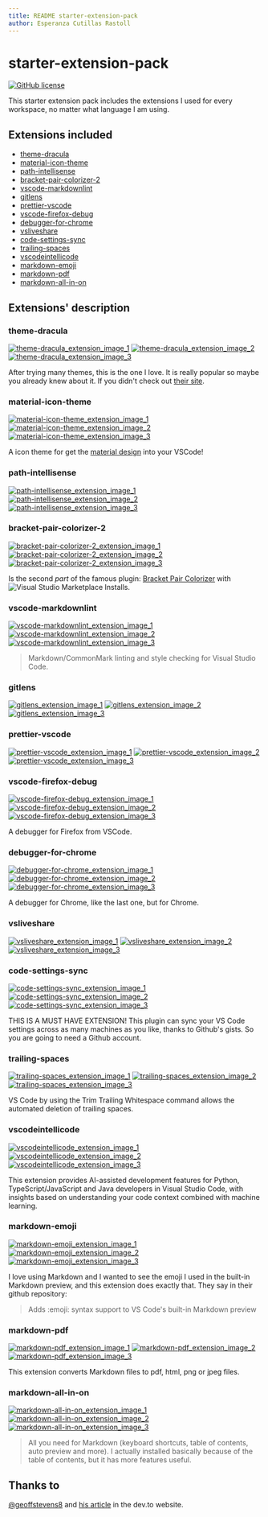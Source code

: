 ```yaml
---
title: README starter-extension-pack
author: Esperanza Cutillas Rastoll
---
```


# starter-extension-pack

[![GitHub license](https://img.shields.io/github/license/e5pe/starter-extension-pack)](https://github.com/e5pe/starter-extension-pack/blob/master/LICENSE)

This starter extension pack includes the extensions I used for every workspace, no matter what language I am using.

## Extensions included

- [theme-dracula][theme-dracula-link]
- [material-icon-theme][material-icon-theme-link]
- [path-intellisense][path-intellisense-link]
- [bracket-pair-colorizer-2][bracket-pair-colorizer-2-link]
- [vscode-markdownlint][vscode-markdownlint-link]
- [gitlens][gitlens-link]
- [prettier-vscode][prettier-vscode-link]
- [vscode-firefox-debug][vscode-firefox-debug-link]
- [debugger-for-chrome][debugger-for-chrome-link]
- [vsliveshare][vsliveshare-link]
- [code-settings-sync][code-settings-sync-link]
- [trailing-spaces][trailing-spaces-link]
- [vscodeintellicode][vscodeintellicode-link]
- [markdown-emoji][markdown-emoji-link]
- [markdown-pdf][markdown-pdf-link]
- [markdown-all-in-on][markdown-all-in-on-link]

## Extensions' description

### theme-dracula

[![theme-dracula_extension_image_1][theme-dracula_extension_image_1]][theme-dracula-link]
[![theme-dracula_extension_image_2][theme-dracula_extension_image_2]][theme-dracula-link]
[![theme-dracula_extension_image_3][theme-dracula_extension_image_3]][theme-dracula_extension_ratings_link]

After trying many themes, this is the one I love. It is really popular so maybe you already knew about it. If you didn't check out [their site][dracula-page].

### material-icon-theme

[![material-icon-theme_extension_image_1][material-icon-theme_extension_image_1]][material-icon-theme-link]
[![material-icon-theme_extension_image_2][material-icon-theme_extension_image_2]][material-icon-theme-link]
[![material-icon-theme_extension_image_3][material-icon-theme_extension_image_3]][material-icon-theme_extension_ratings_link]

A icon theme for get the [material design][material_design_link] into your VSCode!

### path-intellisense

[![path-intellisense_extension_image_1][path-intellisense_extension_image_1]][path-intellisense-link]
[![path-intellisense_extension_image_2][path-intellisense_extension_image_2]][path-intellisense-link]
[![path-intellisense_extension_image_3][path-intellisense_extension_image_3]][path-intellisense_extension_ratings_link]

### bracket-pair-colorizer-2

[![bracket-pair-colorizer-2_extension_image_1][bracket-pair-colorizer-2_extension_image_1]][bracket-pair-colorizer-2-link]
[![bracket-pair-colorizer-2_extension_image_2][bracket-pair-colorizer-2_extension_image_2]][bracket-pair-colorizer-2-link]
[![bracket-pair-colorizer-2_extension_image_3][bracket-pair-colorizer-2_extension_image_3]][bracket-pair-colorizer-2_extension_ratings_link]

Is the second _part_ of the famous plugin: [Bracket Pair Colorizer](https://marketplace.visualstudio.com/items?itemName=CoenraadS.bracket-pair-colorizer) with ![Visual Studio Marketplace Installs](https://img.shields.io/visual-studio-marketplace/i/CoenraadS.bracket-pair-colorizer).

### vscode-markdownlint

[![vscode-markdownlint_extension_image_1][vscode-markdownlint_extension_image_1]][vscode-markdownlint-link]
[![vscode-markdownlint_extension_image_2][vscode-markdownlint_extension_image_2]][vscode-markdownlint-link]
[![vscode-markdownlint_extension_image_3][vscode-markdownlint_extension_image_3]][vscode-markdownlint_extension_ratings_link]

> Markdown/CommonMark linting and style checking for Visual Studio Code.

### gitlens

[![gitlens_extension_image_1][gitlens_extension_image_1]][gitlens-link]
[![gitlens_extension_image_2][gitlens_extension_image_2]][gitlens-link]
[![gitlens_extension_image_3][gitlens_extension_image_3]][gitlens_extension_ratings_link]

### prettier-vscode

[![prettier-vscode_extension_image_1][prettier-vscode_extension_image_1]][prettier-vscode-link]
[![prettier-vscode_extension_image_2][prettier-vscode_extension_image_2]][prettier-vscode-link]
[![prettier-vscode_extension_image_3][prettier-vscode_extension_image_3]][prettier-vscode_extension_ratings_link]

### vscode-firefox-debug

[![vscode-firefox-debug_extension_image_1][vscode-firefox-debug_extension_image_1]][vscode-firefox-debug-link]
[![vscode-firefox-debug_extension_image_2][vscode-firefox-debug_extension_image_2]][vscode-firefox-debug-link]
[![vscode-firefox-debug_extension_image_3][vscode-firefox-debug_extension_image_3]][vscode-firefox-debug_extension_ratings_link]

A debugger for Firefox from VSCode.

### debugger-for-chrome

[![debugger-for-chrome_extension_image_1][debugger-for-chrome_extension_image_1]][debugger-for-chrome-link]
[![debugger-for-chrome_extension_image_2][debugger-for-chrome_extension_image_2]][debugger-for-chrome-link]
[![debugger-for-chrome_extension_image_3][debugger-for-chrome_extension_image_3]][debugger-for-chrome_extension_ratings_link]

A debugger for Chrome, like the last one, but for Chrome.

### vsliveshare

[![vsliveshare_extension_image_1][vsliveshare_extension_image_1]][vsliveshare-link]
[![vsliveshare_extension_image_2][vsliveshare_extension_image_2]][vsliveshare-link]
[![vsliveshare_extension_image_3][vsliveshare_extension_image_3]][vsliveshare_extension_ratings_link]

### code-settings-sync

[![code-settings-sync_extension_image_1][code-settings-sync_extension_image_1]][code-settings-sync-link]
[![code-settings-sync_extension_image_2][code-settings-sync_extension_image_2]][code-settings-sync-link]
[![code-settings-sync_extension_image_3][code-settings-sync_extension_image_3]][code-settings-sync_extension_ratings_link]

THIS IS A MUST HAVE EXTENSION!
This plugin can sync your VS Code settings across as many machines as you like, thanks to Github's gists. So you are going to need a Github account.

### trailing-spaces

[![trailing-spaces_extension_image_1][trailing-spaces_extension_image_1]][trailing-spaces-link]
[![trailing-spaces_extension_image_2][trailing-spaces_extension_image_2]][trailing-spaces-link]
[![trailing-spaces_extension_image_3][trailing-spaces_extension_image_3]][trailing-spaces_extension_ratings_link]

VS Code by using the Trim Trailing Whitespace command allows the automated deletion of trailing spaces.

### vscodeintellicode

[![vscodeintellicode_extension_image_1][vscodeintellicode_extension_image_1]][vscodeintellicode-link]
[![vscodeintellicode_extension_image_2][vscodeintellicode_extension_image_2]][vscodeintellicode-link]
[![vscodeintellicode_extension_image_3][vscodeintellicode_extension_image_3]][vscodeintellicode_extension_ratings_link]

This extension provides AI-assisted development features for Python, TypeScript/JavaScript and Java developers in Visual Studio Code, with insights based on understanding your code context combined with machine learning.

### markdown-emoji

[![markdown-emoji_extension_image_1][markdown-emoji_extension_image_1]][markdown-emoji-link]
[![markdown-emoji_extension_image_2][markdown-emoji_extension_image_2]][markdown-emoji-link]
[![markdown-emoji_extension_image_3][markdown-emoji_extension_image_3]][markdown-emoji_extension_ratings_link]

I love using Markdown and I wanted to see the emoji I used in the built-in Markdown preview, and this extension does exactly that.
They say in their github repository:

> Adds :emoji: syntax support to VS Code's built-in Markdown preview

### markdown-pdf

[![markdown-pdf_extension_image_1][markdown-pdf_extension_image_1]][markdown-pdf-link]
[![markdown-pdf_extension_image_2][markdown-pdf_extension_image_2]][markdown-pdf-link]
[![markdown-pdf_extension_image_3][markdown-pdf_extension_image_3]][markdown-pdf_extension_ratings_link]

This extension converts Markdown files to pdf, html, png or jpeg files.

### markdown-all-in-on

[![markdown-all-in-on_extension_image_1][markdown-all-in-on_extension_image_1]][markdown-all-in-on-link]
[![markdown-all-in-on_extension_image_2][markdown-all-in-on_extension_image_2]][markdown-all-in-on-link]
[![markdown-all-in-on_extension_image_3][markdown-all-in-on_extension_image_3]][markdown-all-in-on_extension_ratings_link]

> All you need for Markdown (keyboard shortcuts, table of contents, auto preview and more).
> I actually installed basically because of the table of contents, but it has more features useful.

## Thanks to

[@geoffstevens8][geoffstevens8_github_account] and [his article](https://dev.to/thegeoffstevens/how-to-create-your-own-vs-code-extension-pack-nab) in the dev.to website.

<!-- URLS -->
<!-- general url -->

[extensions-marketplace-url]: https://marketplace.visualstudio.com/items?itemName=

<!-- extensions links -->
<!-- In the part with 'extension_image' first is version, second installs and third ratings -->
<!-- theme-dracula extension links -->

[theme-dracula-link]: https://marketplace.visualstudio.com/items?itemName=dracula-theme.theme-dracula
[theme-dracula_extension_ratings_link]: https://marketplace.visualstudio.com/items?itemName=dracula-theme.theme-dracula&ssr=false#review-details
[theme-dracula_extension_image_1]: https://vsmarketplacebadge.apphb.com/version-short/dracula-theme.theme-dracula.svg
[theme-dracula_extension_image_2]: https://vsmarketplacebadge.apphb.com/installs-short/dracula-theme.theme-dracula.svg
[theme-dracula_extension_image_3]: https://vsmarketplacebadge.apphb.com/rating-short/dracula-theme.theme-dracula.svg

<!-- material-icon-theme links -->

[material-icon-theme-link]: https://marketplace.visualstudio.com/items?itemName=PKief.material-icon-theme
[material-icon-theme_extension_ratings_link]: https://marketplace.visualstudio.com/items?itemName=PKief.material-icon-theme&ssr=false#review-details
[material-icon-theme_extension_image_1]: https://img.shields.io/visual-studio-marketplace/v/PKief.material-icon-theme
[material-icon-theme_extension_image_2]: https://img.shields.io/visual-studio-marketplace/i/PKief.material-icon-theme
[material-icon-theme_extension_image_3]: https://img.shields.io/visual-studio-marketplace/r/PKief.material-icon-theme

<!-- path-intellisense links -->

[path-intellisense-link]: https://marketplace.visualstudio.com/items?itemName=christian-kohler.path-intellisense
[path-intellisense_extension_ratings_link]: https://marketplace.visualstudio.com/items?**itemName**=christian-kohler.path-intellisense&ssr=false#review-details
[path-intellisense_extension_image_1]: https://img.shields.io/visual-studio-marketplace/v/christian-kohler.path-intellisense
[path-intellisense_extension_image_2]: https://img.shields.io/visual-studio-marketplace/i/christian-kohler.path-intellisense
[path-intellisense_extension_image_3]: https://img.shields.io/visual-studio-marketplace/r/christian-kohler.path-intellisense

<!-- bracket-pair-colorizer-2 links -->

[bracket-pair-colorizer-2-link]: https://marketplace.visualstudio.com/items?itemName=CoenraadS.bracket-pair-colorizer-2
[bracket-pair-colorizer-2_extension_ratings_link]: https://marketplace.visualstudio.com/items?itemName=CoenraadS.bracket-pair-colorizer-2&ssr=false#review-details
[bracket-pair-colorizer-2_extension_image_1]: https://img.shields.io/visual-studio-marketplace/v/CoenraadS.bracket-pair-colorizer-2
[bracket-pair-colorizer-2_extension_image_2]: https://img.shields.io/visual-studio-marketplace/i/CoenraadS.bracket-pair-colorizer-2
[bracket-pair-colorizer-2_extension_image_3]: https://img.shields.io/visual-studio-marketplace/r/CoenraadS.bracket-pair-colorizer-2

<!-- vscode-markdownlintvscode-markdownlint links -->

[vscode-markdownlint-link]: https://marketplace.visualstudio.com/items?itemName=DavidAnson.vscode-markdownlint
[vscode-markdownlint_extension_ratings_link]: https://marketplace.visualstudio.com/items?itemName=DavidAnson.vscode-markdownlint&ssr=false#review-details
[vscode-markdownlint_extension_image_1]: https://img.shields.io/visual-studio-marketplace/v/DavidAnson.vscode-markdownlint
[vscode-markdownlint_extension_image_2]: https://img.shields.io/visual-studio-marketplace/i/DavidAnson.vscode-markdownlint
[vscode-markdownlint_extension_image_3]: https://img.shields.io/visual-studio-marketplace/r/DavidAnson.vscode-markdownlint

<!-- gitlens links -->

[gitlens-link]: https://marketplace.visualstudio.com/items?itemName=eamodio.gitlens
[gitlens_extension_ratings_link]: https://marketplace.visualstudio.com/items?itemName=eamodio.gitlens&ssr=false#review-details
[gitlens_extension_image_1]: https://img.shields.io/visual-studio-marketplace/v/eamodio.gitlens
[gitlens_extension_image_2]: https://img.shields.io/visual-studio-marketplace/i/eamodio.gitlens
[gitlens_extension_image_3]: https://img.shields.io/visual-studio-marketplace/r/eamodio.gitlens

<!-- prettier-vscode links -->

[prettier-vscode-link]: https://marketplace.visualstudio.com/items?itemName=esbenp.prettier-vscode
[prettier-vscode_extension_ratings_link]: https://marketplace.visualstudio.com/items?itemName=esbenp.prettier-vscode&ssr=false#review-details
[prettier-vscode_extension_image_1]: https://img.shields.io/visual-studio-marketplace/v/esbenp.prettier-vscode
[prettier-vscode_extension_image_2]: https://img.shields.io/visual-studio-marketplace/i/esbenp.prettier-vscode
[prettier-vscode_extension_image_3]: https://img.shields.io/visual-studio-marketplace/r/esbenp.prettier-vscode

<!-- vscode-firefox-debug links -->

[vscode-firefox-debug-link]: https://marketplace.visualstudio.com/items?itemName=firefox-devtools.vscode-firefox-debug
[vscode-firefox-debug_extension_ratings_link]: https://marketplace.visualstudio.com/items?itemName=firefox-devtools.vscode-firefox-debug&ssr=false#review-details
[vscode-firefox-debug_extension_image_1]: https://img.shields.io/visual-studio-marketplace/v/firefox-devtools.vscode-firefox-debug
[vscode-firefox-debug_extension_image_2]: https://img.shields.io/visual-studio-marketplace/i/firefox-devtools.vscode-firefox-debug
[vscode-firefox-debug_extension_image_3]: https://img.shields.io/visual-studio-marketplace/r/firefox-devtools.vscode-firefox-debug

<!-- vsliveshare links -->

[vsliveshare-link]: https://marketplace.visualstudio.com/items?itemName=ms-vsliveshare.vsliveshare
[vsliveshare_extension_ratings_link]: https://marketplace.visualstudio.com/items?itemName=ms-vsliveshare.vsliveshare&ssr=false#review-details
[vsliveshare_extension_image_1]: https://img.shields.io/visual-studio-marketplace/v/ms-vsliveshare.vsliveshare
[vsliveshare_extension_image_2]: https://img.shields.io/visual-studio-marketplace/i/ms-vsliveshare.vsliveshare
[vsliveshare_extension_image_3]: https://img.shields.io/visual-studio-marketplace/r/ms-vsliveshare.vsliveshare

<!-- debugger-for-chrome links -->

[debugger-for-chrome-link]: https://marketplace.visualstudio.com/items?itemName=msjsdiag.debugger-for-chrome
[debugger-for-chrome_extension_ratings_link]: https://marketplace.visualstudio.com/items?itemName=msjsdiag.debugger-for-chrome&ssr=false#review-details
[debugger-for-chrome_extension_image_1]: https://img.shields.io/visual-studio-marketplace/v/msjsdiag.debugger-for-chrome
[debugger-for-chrome_extension_image_2]: https://img.shields.io/visual-studio-marketplace/i/msjsdiag.debugger-for-chrome
[debugger-for-chrome_extension_image_3]: https://img.shields.io/visual-studio-marketplace/r/msjsdiag.debugger-for-chrome

<!-- code-settings-sync links -->

[code-settings-sync-link]: https://marketplace.visualstudio.com/items?itemName=Shan.code-settings-sync
[code-settings-sync_extension_ratings_link]: https://marketplace.visualstudio.com/items?itemName=Shan.code-settings-sync&ssr=false#review-details
[code-settings-sync_extension_image_1]: https://img.shields.io/visual-studio-marketplace/v/Shan.code-settings-sync
[code-settings-sync_extension_image_2]: https://img.shields.io/visual-studio-marketplace/i/Shan.code-settings-sync
[code-settings-sync_extension_image_3]: https://img.shields.io/visual-studio-marketplace/r/Shan.code-settings-sync

<!-- trailing-spaces links -->

[trailing-spaces-link]: https://marketplace.visualstudio.com/items?itemName=shardulm94.trailing-spaces
[trailing-spaces_extension_ratings_link]: https://marketplace.visualstudio.com/items?itemName=shardulm94.trailing-spaces&ssr=false#review-details
[trailing-spaces_extension_image_1]: https://img.shields.io/visual-studio-marketplace/v/shardulm94.trailing-spaces
[trailing-spaces_extension_image_2]: https://img.shields.io/visual-studio-marketplace/i/shardulm94.trailing-spaces
[trailing-spaces_extension_image_3]: https://img.shields.io/visual-studio-marketplace/r/shardulm94.trailing-spaces

<!-- vscodeintellicodevscodeintellicode links -->

[vscodeintellicode-link]: https://marketplace.visualstudio.com/items?itemName=VisualStudioExptTeam.vscodeintellicode
[vscodeintellicode_extension_ratings_link]: https://marketplace.visualstudio.com/items?itemName=VisualStudioExptTeam.vscodeintellicode&ssr=false#review-details
[vscodeintellicode_extension_image_1]: https://img.shields.io/visual-studio-marketplace/v/VisualStudioExptTeam.vscodeintellicode
[vscodeintellicode_extension_image_2]: https://img.shields.io/visual-studio-marketplace/i/VisualStudioExptTeam.vscodeintellicode
[vscodeintellicode_extension_image_3]: https://img.shields.io/visual-studio-marketplace/r/VisualStudioExptTeam.vscodeintellicode

<!-- markdown-emoji links -->

[markdown-emoji-link]: https://marketplace.visualstudio.com/items?itemName=bierner.markdown-emoji
[markdown-emoji_extension_ratings_link]: https://marketplace.visualstudio.com/items?itemName=bierner.markdown-emoji&ssr=false#review-details
[markdown-emoji_extension_image_1]: https://img.shields.io/visual-studio-marketplace/v/bierner.markdown-emoji
[markdown-emoji_extension_image_2]: https://img.shields.io/visual-studio-marketplace/i/bierner.markdown-emoji
[markdown-emoji_extension_image_3]: https://img.shields.io/visual-studio-marketplace/r/bierner.markdown-emoji

<!-- markdown-pdf links -->

[markdown-pdf-link]: https://marketplace.visualstudio.com/items?itemName=yzane.markdown-pdf
[markdown-pdf_extension_ratings_link]: https://marketplace.visualstudio.com/items?itemName=yzane.markdown-pdf&ssr=false#review-details
[markdown-pdf_extension_image_1]: https://img.shields.io/visual-studio-marketplace/v/yzane.markdown-pdf
[markdown-pdf_extension_image_2]: https://img.shields.io/visual-studio-marketplace/i/yzane.markdown-pdf
[markdown-pdf_extension_image_3]: https://img.shields.io/visual-studio-marketplace/r/yzane.markdown-pdf

<!-- markdown-all-in-on links -->

[markdown-all-in-on-link]: https://marketplace.visualstudio.com/items?itemName=yzhang.markdown-all-in-one
[markdown-all-in-on_extension_ratings_link]: https://marketplace.visualstudio.com/items?itemName=yzhang.markdown-all-in-one&ssr=false#review-details
[markdown-all-in-on_extension_image_1]: https://img.shields.io/visual-studio-marketplace/v/yzhang.markdown-all-in-one
[markdown-all-in-on_extension_image_2]: https://img.shields.io/visual-studio-marketplace/i/yzhang.markdown-all-in-one
[markdown-all-in-on_extension_image_3]: https://img.shields.io/visual-studio-marketplace/r/yzhang.markdown-all-in-one

<!-- Prerequisites -->

[pandocurl]: http://pandoc.org/installing.html

<!-- Other links -->

[dracula-page]: https://draculatheme.com/
[material_design_link]: https://material.io/design/
[geoffstevens8_github_account]: http://github.com/geoffstevens8
